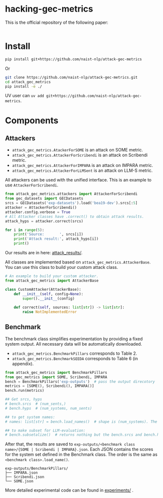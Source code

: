 # hacking-gec-metrics

This is the official repository of the following paper:
```
```

# Install

```sh
pip install git+https://github.com/naist-nlp/attack-gec-metrics
```

Or 
```sh
git clone https://github.com/naist-nlp/attack-gec-metrics.git
cd attack_gec_metrics
pip install -e ./
```

UV user can `uv add git+https://github.com/naist-nlp/attack-gec-metrics`.

# Components

## Attackers

- `attack_gec_metrics.AtackerForSOME` is an attack on SOME metric.
- `attack_gec_metrics.AttackerForScribendi` is an attack on Scribendi metric.
- `attack_gec_metrics.AttackerForIMPARA` is an attack on IMPARA metric.
- `attack_gec_metrics.AttackerForLLMSent` is an attack on LLM-S metric.

All attackers can be used with the unified interface. This is an example to use `AttackerForScribendi`.
```python
from attack_gec_metrics.attackers import AttackerForScribendi
from gec_datasets import GECDatasets
srcs = GECDatasets('exp-datasets').load('bea19-dev').srcs[:5]
attacker = AttackerForScribendi()
attacker.config.verbose = True
# All Attacker classes have .correct() to obtain attack results.
attack_hyps = attacker.correct(srcs)

for i in range(5):
    print('Source:       ', srcs[i])
    print('Attack result:', attack_hyps[i])
    print()
```

Our results are in here: [attack_results/](./attack_results/).

All classes are implemented based on `attack_gec_metrics.AttackerBase`. You can use this class to build your custom attack class.

```python
# An example to build your custom attacker.
from attack_gec_metrics import AttackerBase

class CustomAttacker(AttackerBase):
    def __init__(self, config=None):
        super().__init__(config)
    
    def correct(self, sources: list[str]) -> list[str]:
        raise NotImplementedError
```

## Benchmark

The benchmark class simplifies experimentation by providing a fixed system output. All necessary data will be automatically downloaded.

- `attack_gec_metrics.BenchmarkPillars` corresponds to Table 2.
- `attack_gec_metrics.BenchmarkSEEDA` corresponds to Table 6 (in appendix).


```python
from attack_gec_metrics import BenchmarkPillars
from gec_metrics import SOME, Scribendi, IMPARA
bench = BenchmarkPillars('exp-outputs')  # pass the output direcotory
metrics = [SOME(), Scribendi(), IMPARA()]
bench.run(metrics)

## Get srcs, hyps
# bench.srcs  # (num_sents,)
# bench.hyps  # (num_systems, num_sents)

## to get system names:
# names: list[str] = bench.load_names()  # shape is (num_systems). The order is the same as bench.load_hyps() results.

## to make subset for LLM-evaluation:
# bench.subsetalize()  # returns nothing but the bench.srcs and bench.hyps are now subset.
```

After that, the results are saved to `exp-outputs/<benchmark class name>/{SOME | Scribendi | IMPARA}.json`. Each JSON contains the scores for the system set defined in the Benchmark class. The order is the same as `<benchmark class>.load_name()`.

```
exp-outputs/BenchmarkPillars/
├── IMPARA.json
├── Scribendi.json
└── SOME.json
```

More detailed experimental code can be found in [experiments/](./experiments/) .